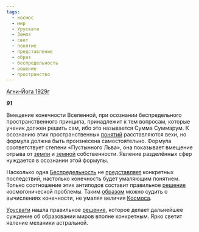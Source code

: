 ```yaml
---
tags:
  - космос
  - мир
  - Урусвати
  - Земля
  - свет
  - понятие
  - представление
  - образ
  - беспредельность
  - решение
  - пространство
---
```

[Агни-Йога 1929г](https://127.0.0.1:4002/agni/1929)

___91___

Вмещение конечности Вселенной, при осознании беспредельного пространственного принципа, принадлежит к тем вопросам, которые ученик должен решить сам, ибо это называется Сумма Суммарум. К осознанию этих пространственных [понятий](../../../tags/#[понятие](../../../tags/#понятие)) расставляются вехи, но формула должна быть произнесена самостоятельно. Формула соответствует степени «Пустынного Льва», она показывает вмещение отрыва от [земли](../../../tags/#Земля) и [земной](../../../tags/#Земля) собственности. Явление разделённых сфер нуждается в осознании этой формулы.   

Насколько одна [Беспредельность](../../../tags/#беспредельность) не [представляет](../../../tags/#представление) конкретных последствий, настолько конечность будет умаляющим понятием. Только соотношение этих антиподов составит правильное [решение](../../../tags/#решение) космогонической проблемы. Таким [образом](../../../tags/#[образ](../../../tags/#образ)) можно судить о вычислениях конечности, не умаляя величия [Космоса](../../../tags/#космос).   

[Урусвати](../../../tags/#Урусвати) нашла правильное [решение](../../../tags/#решение), которое делает дальнейшее cуждение об образовании миров вполне конкретным. Ярко светит явление механики астральной.